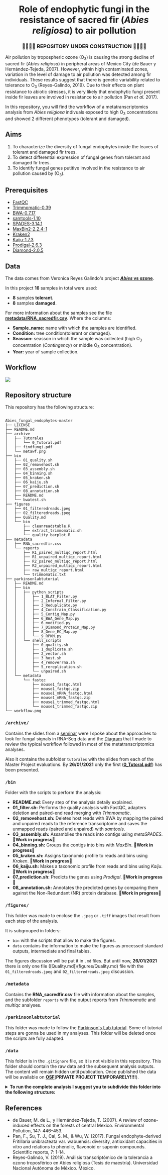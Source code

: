 # <div align="center"> Role of endophytic fungi in the resistance of sacred fir (*Abies religiosa*) to air pollution </div>

### <div align="center">  :construction::construction::construction::construction: REPOSITORY UNDER CONSTRUCTION :construction::construction::construction::construction: </div>






Air pollution by tropospheric ozone (O<sub>3</sub>) is causing the strong decline of sacred fir (*Abies religiosa*) in peripheral areas of Mexico City (de Bauer y Hernández-Tejeda, 2007). However, within high contaminated zones, variation in the level of damage to air pollution was detected among fir individuals. These results suggest that there is genetic variability related to tolerance to O<sub>3</sub> (Reyes-Galindo, 2019). Due to their effects on plant resistance to abiotic stresses, it is very likely that endophytic fungi present inside fir leaves are involved in resistance to air pollution (Pan *et al.* 2017).

In this repository, you will find the workflow of a metatranscriptomics analysis from *Abies religiosa* indivuals exposed to high O<sub>3</sub> concentrations and showed 2 different phenotypes (tolerant and damaged). 

## **Aims**

1. To characterize the diversity of fungal endophytes inside the leaves of tolerant and damaged fir trees.
2. To detect differential expression of fungal genes from tolerant and damaged fir trees. 
3. To identify fungal genes putitive involved in the resistance to air pollution caused by (O<sub>3</sub>).

## **Prerequisites**

* [FastQC](https://www.bioinformatics.babraham.ac.uk/projects/fastqc/)
* [Trimmomatic-0.39](http://www.usadellab.org/cms/?page=trimmomatic)
* [BWA-0.7.17](http://bio-bwa.sourceforge.net)
* [samtools-1.10](http://www.htslib.org)
* [SPADES-3.14.1](https://cab.spbu.ru/software/spades/)
* [MaxBin2-2.2.4-1](https://sourceforge.net/projects/maxbin2/)
* [Kraken2](https://ccb.jhu.edu/software/kraken2/)
* [Kaiju-1.7.3](http://kaiju.binf.ku.dk)
* [Prodigal-2.6.3](https://github.com/hyattpd/Prodigal)
* [Diamond-2.0.5](https://github.com/bbuchfink/diamond)	


## **Data**

The data comes from Veronica Reyes Galindo's project [***Abies* vs ozone**](https://github.com/VeroIarrachtai/Abies_vs_ozone). 

In this project **16** samples in total were used:

* **8** samples **tolerant**.
* **8** samples **damaged**.  

For more information about the samples see the file [**metadata/RNA_sacredfir.csv**](./metadata/RNA_sacredfir.csv).
Where the columns:

* **Sample_name:** name with which the samples are identified. 
* **Condition:** tree condition(tolerant or damaged).
* **Seasson:** seasson in which the sample was collected (high O<sub>3</sub> concentration (*Contingency*) or middle O<sub>3</sub> concentration).
* **Year:** year of sample collection.


## **Workflow**

![](workflow.png)

## **Repository structure**

This repository has the following structure:


```

Abies_fungal_endophytes-master
├── LICENSE
├── README.md
├── archive
│   ├── Tutorales
│   │   └── 0_Tutoral.pdf
│   ├── findfungi.pdf
│   └── metawf.png
├── bin
│   ├── 01_quality.sh
│   ├── 02_removehost.sh
│   ├── 03_assembly.sh
│   ├── 04_binning.sh
│   ├── 05_kraken.sh
│   ├── 06_kaiju.sh
│   ├── 07_prediction.sh
│   ├── 08_annotation.sh
│   ├── README.md
│   └── bwatest.sh
├── figures
│   ├── 01_filteredreads.jpeg
│   ├── 02_filteredreads.jpeg
│   ├── Quality.md
│   └── bin
│       ├── cleanreadstable.R
│       ├── extract_trimmomatic.sh
│       └── quality_barplot.R
├── metadata
│   ├── RNA_sacredfir.csv
│   └── reports
│       ├── R1_paired_multiqc_report.html
│       ├── R1_unpaired_multiqc_report.html
│       ├── R2_paired_multiqc_report.html
│       ├── R2_unpaired_multiqc_report.html
│       ├── raw_multiqc_report.html
│       └── trimmomatic.txt
├── parkinsonlabtutorial
│   ├── README.md
│   ├── bin
│   │   ├── python_scripts
│   │   │   ├── 1_BLAT_Filter.py
│   │   │   ├── 2_Infernal_Filter.py
│   │   │   ├── 3_Reduplicate.py
│   │   │   ├── 4_Constrain_Classification.py
│   │   │   ├── 5_Contig_Map.py
│   │   │   ├── 6_BWA_Gene_Map.py
│   │   │   ├── 6_modified.py
│   │   │   ├── 7_Diamond_Protein_Map.py
│   │   │   ├── 8_Gene_EC_Map.py
│   │   │   └── 9_RPKM.py
│   │   └── shell_scripts
│   │       ├── 0_quality.sh
│   │       ├── 1_duplicate.sh
│   │       ├── 2_vector.sh
│   │       ├── 3_host.sh
│   │       ├── 4_removerrna.sh
│   │       ├── 5_rereplication.sh
│   │       └── unpaired.sh
│   └── metadata
│       └── fastqc
│           ├── mouse1_fastqc.html
│           ├── mouse1_fastqc.zip
│           ├── mouse1_mRNA_fastqc.html
│           ├── mouse1_mRNA_fastqc.zip
│           ├── mouse1_trimmed_fastqc.html
│           └── mouse1_trimmed_fastqc.zip
└── workflow.png

```

### `/archive/`

Contains the slides from a [seminar](./archive/findfungi.pdf) were I spoke about the approaches to look for fungal signals in RNA-Seq data and the [Diagram](./archive/metawf.png) that I made to review the typical workflow followed in most of the metatranscriptomics analyses.

Also it contains the subfolder `tutorales` with the slides from each of the Master Project evaluations. By **26/01/2021** only the first ([**0_Tutoral.pdf**](./archive/Tutorales/0_Tutoral.pdf)) has been presented.

### `/bin`

Folder with the scripts to perform the analysis:

* **README.md**: Every step of the analysis detaily explained.
* **01_filter.sh:** Performs the quality analysis with FastQC, adapters deletion and paired-end read merging with *Trimmomatic*.
* **02_removehost.sh:** Deletes host reads with BWA by mapping the paired and unpaired reads to the reference transcriptome and saves the unmapped reads (paired and unpaired) with *samtools*.
* **03_assembly.sh:** Assamblies the reads into contigs using *metaSPADES*. :construction:**Work in progress**:construction:
* **04_binning.sh:** Groups the contigs into bins with *MaxBin*. :construction:**Work in progress**:construction:
* **05_kraken.sh:** Assigns taxonomic profile to reads and bins using *Kraken*. :construction:**Work in progress**:construction:
* **06_kaiju.sh:** Makes a taxonomic profile from reads and bins using *Kaiju*. :construction:**Work in progress**:construction:
* **07_prediction.sh:** Predicts the genes using *Prodigal*. :construction:**Work in progress**:construction:
* **08_annotation.sh:** Annotates the predicted genes by comparing them against the Non-Redundant (NR) protein database. :construction:**Work in progress**:construction:

### `/figures/`

This folder was made to enclose the `.jpeg` or `.tiff` images that result from each step of the analysis. 

It is subgrouped in folders:
* `bin` with the scripts that allow to make the figures. 
* `data` contains the information to make the figures as processed standard outputs, intermediate and final tables. 

The figures discussion will be put it in `.md` files. But until now, **26/01/2021** there is only one file ([Quality.md])(figures/Quality.md) file with the `01_filteredreads.jpeg` and `02_filteredreads.jpeg` discussion. 
  
### `/metadata`


Contains the **RNA_sacredfir.csv** file with information about the samples, and the subfolder `reports` with the output reports from *Trimmomatic* and *multiqc* analyses. 

### `/parkinsonlabtutorial`

This folder was made to follow the [Parkinson's Lab tutorial](https://github.com/ParkinsonLab/Metatranscriptome-Workshop). Some of tutorial steps are gonna be used in my analyses. This folder will be deleted once the scripts are fully adapted.


### `/data`

This folder is in the `.gitignore` file, so it is not visible in this repository. This folder should contain the raw data and the subsequent analysis outputs. The content will remain hidden until publication. Once published the data will be available on [**OSF**](https://osf.io/xur7g/)(**PRIVATE PROJECT TEMPORARELY!!!!**).

<details>
<summary><b>To run the complete analysis I suggest you to subdivide this folder into the following structure:</b></summary>
<br>
<pre>
  

data
├── assembly
├── binning
├── filter
│   ├── adapters
│   ├── outputs
│   └── reference
├── function
│   ├── annotation
│   └── prediction
├── raw
├── reports
│   ├── mapped
│   └── trimmed
└── taxonomy
    ├── kaiju
    │   ├── contigs
    │   └── reads
    └── kraken
        ├── contigs
        └── reads

</pre>
</details>


## **References**

* de Bauer, M. de L., y Hernández-Tejeda, T. (2007). A review of ozone- induced effects on the forests of central Mexico.
Environmental Pollution, 147: 446–453.
* Pan, F., Su, T. J., Cai, S. M., & Wu, W. (2017). Fungal endophyte-derived Fritillaria unibracteata var. wabuensis: diversity, antioxidant capacities in vitro and relations to phenolic, flavonoid or saponin compounds. Scientific reports, 7: 1-14.
* Reyes-Galindo, V. (2019). Análisis transcriptómico de la tolerancia a ozono troposférico en Abies religiosa (Tesis de
maestría). Universidad Nacional Autónoma de México. México.

